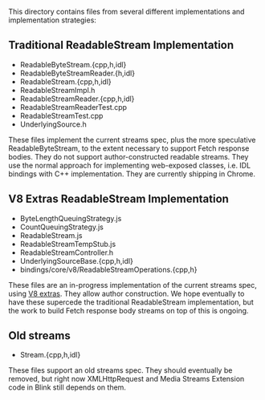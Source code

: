 This directory contains files from several different implementations and
implementation strategies:

## Traditional ReadableStream Implementation

- ReadableByteStream.{cpp,h,idl}
- ReadableByteStreamReader.{h,idl}
- ReadableStream.{cpp,h,idl}
- ReadableStreamImpl.h
- ReadableStreamReader.{cpp,h,idl}
- ReadableStreamReaderTest.cpp
- ReadableStreamTest.cpp
- UnderlyingSource.h

These files implement the current streams spec, plus the more speculative
ReadableByteStream, to the extent necessary to support Fetch response bodies.
They do not support author-constructed readable streams. They use the normal
approach for implementing web-exposed classes, i.e. IDL bindings with C++
implementation. They are currently shipping in Chrome.

## V8 Extras ReadableStream Implementation

- ByteLengthQueuingStrategy.js
- CountQueuingStrategy.js
- ReadableStream.js
- ReadableStreamTempStub.js
- ReadableStreamController.h
- UnderlyingSourceBase.{cpp,h,idl}
- bindings/core/v8/ReadableStreamOperations.{cpp,h}

These files are an in-progress implementation of the current streams spec,
using [V8 extras][1]. They allow author construction. We hope eventually to
have these supercede the traditional ReadableStream implementation, but the
work to build Fetch response body streams on top of this is ongoing.

[1]: https://docs.google.com/document/d/1AT5-T0aHGp7Lt29vPWFr2-qG8r3l9CByyvKwEuA8Ec0

## Old streams

- Stream.{cpp,h,idl}

These files support an old streams spec. They should eventually be removed, but
right now XMLHttpRequest and Media Streams Extension code in Blink still
depends on them.

